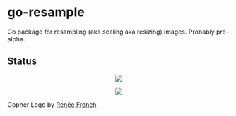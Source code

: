 go-resample
===========

Go package for resampling (aka scaling aka resizing) images.
Probably pre-alpha.

Status
------

<p align="center">
<span style="border-color: black; border-size: 2px 2px 2px 2px">
	<img src="https://raw.github.com/Zwobot/go-resample/master/gopher-logo.png"/>
</span>
</p>

<p align="center">
<span style="border-color: black; border-size: 2px 2px 2px 2px">
	<img src="https://raw.github.com/Zwobot/go-resample/master/gopher-logo-scaled.png"/>
</span>
</p>

Gopher Logo by <a href="http://reneefrench.blogspot.com/">Renée French</a>